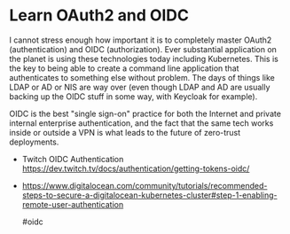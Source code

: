 # Learn OAuth2 and OIDC

I cannot stress enough how important it is to completely master OAuth2
(authentication) and OIDC (authorization). Ever substantial application
on the planet is using these technologies today including Kubernetes.
This is the key to being able to create a command line application that
authenticates to something else without problem. The days of things like
LDAP or AD or NIS are way over (even though LDAP and AD are usually
backing up the OIDC stuff in some way, with Keycloak for example).

OIDC is the best "single sign-on" practice for both the Internet and
private internal enterprise authentication, and the fact that the same
tech works inside or outside a VPN is what leads to the future of
zero-trust deployments.

* Twitch OIDC Authentication  
  https://dev.twitch.tv/docs/authentication/getting-tokens-oidc/

* https://www.digitalocean.com/community/tutorials/recommended-steps-to-secure-a-digitalocean-kubernetes-cluster#step-1-enabling-remote-user-authentication

    #oidc
